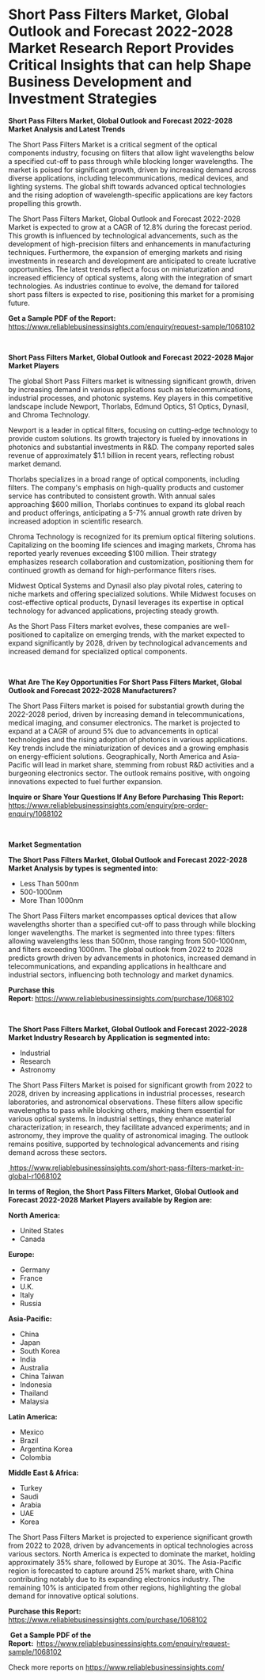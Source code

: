 <p><h1>Short Pass Filters Market, Global Outlook and Forecast 2022-2028 Market Research Report Provides Critical Insights that can help Shape Business Development and Investment Strategies</h1></p><p><strong>Short Pass Filters Market, Global Outlook and Forecast 2022-2028 Market Analysis and Latest Trends</strong></p>
<p><p>The Short Pass Filters Market is a critical segment of the optical components industry, focusing on filters that allow light wavelengths below a specified cut-off to pass through while blocking longer wavelengths. The market is poised for significant growth, driven by increasing demand across diverse applications, including telecommunications, medical devices, and lighting systems. The global shift towards advanced optical technologies and the rising adoption of wavelength-specific applications are key factors propelling this growth.</p><p>The Short Pass Filters Market, Global Outlook and Forecast 2022-2028 Market is expected to grow at a CAGR of 12.8% during the forecast period. This growth is influenced by technological advancements, such as the development of high-precision filters and enhancements in manufacturing techniques. Furthermore, the expansion of emerging markets and rising investments in research and development are anticipated to create lucrative opportunities. The latest trends reflect a focus on miniaturization and increased efficiency of optical systems, along with the integration of smart technologies. As industries continue to evolve, the demand for tailored short pass filters is expected to rise, positioning this market for a promising future.</p></p>
<p><strong>Get a Sample PDF of the Report:&nbsp;</strong> <a href="https://www.reliablebusinessinsights.com/enquiry/request-sample/1068102?utm_campaign=3077&utm_medium=2&utm_source=Github&utm_content=ia&utm_term=21032025&utm_id=short-pass-filters-market-global-outlook-and-forecast-2022-2028">https://www.reliablebusinessinsights.com/enquiry/request-sample/1068102</a></p>
<p>&nbsp;</p>
<p><strong>Short Pass Filters Market, Global Outlook and Forecast 2022-2028 Major Market Players</strong></p>
<p><p>The global Short Pass Filters market is witnessing significant growth, driven by increasing demand in various applications such as telecommunications, industrial processes, and photonic systems. Key players in this competitive landscape include Newport, Thorlabs, Edmund Optics, S1 Optics, Dynasil, and Chroma Technology.</p><p>Newport is a leader in optical filters, focusing on cutting-edge technology to provide custom solutions. Its growth trajectory is fueled by innovations in photonics and substantial investments in R&D. The company reported sales revenue of approximately $1.1 billion in recent years, reflecting robust market demand.</p><p>Thorlabs specializes in a broad range of optical components, including filters. The company's emphasis on high-quality products and customer service has contributed to consistent growth. With annual sales approaching $600 million, Thorlabs continues to expand its global reach and product offerings, anticipating a 5-7% annual growth rate driven by increased adoption in scientific research.</p><p>Chroma Technology is recognized for its premium optical filtering solutions. Capitalizing on the booming life sciences and imaging markets, Chroma has reported yearly revenues exceeding $100 million. Their strategy emphasizes research collaboration and customization, positioning them for continued growth as demand for high-performance filters rises.</p><p>Midwest Optical Systems and Dynasil also play pivotal roles, catering to niche markets and offering specialized solutions. While Midwest focuses on cost-effective optical products, Dynasil leverages its expertise in optical technology for advanced applications, projecting steady growth.</p><p>As the Short Pass Filters market evolves, these companies are well-positioned to capitalize on emerging trends, with the market expected to expand significantly by 2028, driven by technological advancements and increased demand for specialized optical components.</p></p>
<p>&nbsp;</p>
<p><strong>What Are The Key Opportunities For Short Pass Filters Market, Global Outlook and Forecast 2022-2028 Manufacturers?</strong></p>
<p><p>The Short Pass Filters market is poised for substantial growth during the 2022-2028 period, driven by increasing demand in telecommunications, medical imaging, and consumer electronics. The market is projected to expand at a CAGR of around 5% due to advancements in optical technologies and the rising adoption of photonics in various applications. Key trends include the miniaturization of devices and a growing emphasis on energy-efficient solutions. Geographically, North America and Asia-Pacific will lead in market share, stemming from robust R&D activities and a burgeoning electronics sector. The outlook remains positive, with ongoing innovations expected to fuel further expansion.</p></p>
<p><strong>Inquire or Share Your Questions If Any Before Purchasing This Report:</strong> <a href="https://www.reliablebusinessinsights.com/enquiry/pre-order-enquiry/1068102?utm_campaign=3077&utm_medium=2&utm_source=Github&utm_content=ia&utm_term=21032025&utm_id=short-pass-filters-market-global-outlook-and-forecast-2022-2028">https://www.reliablebusinessinsights.com/enquiry/pre-order-enquiry/1068102</a></p>
<p>&nbsp;</p>
<p><strong>Market Segmentation</strong></p>
<p><strong>The Short Pass Filters Market, Global Outlook and Forecast 2022-2028 Market Analysis by types is segmented into:</strong></p>
<p><ul><li>Less Than 500nm</li><li>500-1000nm</li><li>More Than 1000nm</li></ul></p>
<p><p>The Short Pass Filters market encompasses optical devices that allow wavelengths shorter than a specified cut-off to pass through while blocking longer wavelengths. The market is segmented into three types: filters allowing wavelengths less than 500nm, those ranging from 500-1000nm, and filters exceeding 1000nm. The global outlook from 2022 to 2028 predicts growth driven by advancements in photonics, increased demand in telecommunications, and expanding applications in healthcare and industrial sectors, influencing both technology and market dynamics.</p></p>
<p><strong>Purchase this Report:&nbsp;</strong><a href="https://www.reliablebusinessinsights.com/purchase/1068102?utm_campaign=3077&utm_medium=2&utm_source=Github&utm_content=ia&utm_term=21032025&utm_id=short-pass-filters-market-global-outlook-and-forecast-2022-2028">https://www.reliablebusinessinsights.com/purchase/1068102</a></p>
<p>&nbsp;</p>
<p><strong>The Short Pass Filters Market, Global Outlook and Forecast 2022-2028 Market Industry Research by Application is segmented into:</strong></p>
<p><ul><li>Industrial</li><li>Research</li><li>Astronomy</li></ul></p>
<p><p>The Short Pass Filters Market is poised for significant growth from 2022 to 2028, driven by increasing applications in industrial processes, research laboratories, and astronomical observations. These filters allow specific wavelengths to pass while blocking others, making them essential for various optical systems. In industrial settings, they enhance material characterization; in research, they facilitate advanced experiments; and in astronomy, they improve the quality of astronomical imaging. The outlook remains positive, supported by technological advancements and rising demand across these sectors.</p></p>
<p><a href="https://www.reliablebusinessinsights.com/short-pass-filters-market-in-global-r1068102?utm_campaign=3077&utm_medium=2&utm_source=Github&utm_content=ia&utm_term=21032025&utm_id=short-pass-filters-market-global-outlook-and-forecast-2022-2028">&nbsp;https://www.reliablebusinessinsights.com/short-pass-filters-market-in-global-r1068102</a></p>
<p><strong>In terms of Region, the Short Pass Filters Market, Global Outlook and Forecast 2022-2028 Market Players available by Region are:</strong></p>
<p>
    <p> <strong> North America: </strong>
        <ul>
            <li>United States</li>
            <li>Canada</li>
        </ul>
        </p> 
    <p> <strong> Europe: </strong>
        <ul>
            <li>Germany</li>
            <li>France</li>
            <li>U.K.</li>
            <li>Italy</li>
            <li>Russia</li>
        </ul>
        </p> 
    <p> <strong> Asia-Pacific: </strong>
        <ul>
            <li>China</li>
            <li>Japan</li>
            <li>South Korea</li>
            <li>India</li>
            <li>Australia</li>
            <li>China Taiwan</li>
            <li>Indonesia</li>
            <li>Thailand</li>
            <li>Malaysia</li>
        </ul>
        </p> 
    <p> <strong> Latin America: </strong>
        <ul>
            <li>Mexico</li>
            <li>Brazil</li>
            <li>Argentina Korea</li>
            <li>Colombia</li>
        </ul>
        </p> 
    <p> <strong> Middle East & Africa: </strong>
        <ul>
            <li>Turkey</li>
            <li>Saudi</li>
            <li>Arabia</li>
            <li>UAE</li>
            <li>Korea</li>
        </ul>
    </p>
    </p>
<p><p>The Short Pass Filters Market is projected to experience significant growth from 2022 to 2028, driven by advancements in optical technologies across various sectors. North America is expected to dominate the market, holding approximately 35% share, followed by Europe at 30%. The Asia-Pacific region is forecasted to capture around 25% market share, with China contributing notably due to its expanding electronics industry. The remaining 10% is anticipated from other regions, highlighting the global demand for innovative optical solutions.</p></p>
<p><strong>Purchase this Report: </strong><a href="https://www.reliablebusinessinsights.com/purchase/1068102?utm_campaign=3077&utm_medium=2&utm_source=Github&utm_content=ia&utm_term=21032025&utm_id=short-pass-filters-market-global-outlook-and-forecast-2022-2028">https://www.reliablebusinessinsights.com/purchase/1068102</a></p>
<p>&nbsp;<strong>Get a Sample PDF of the Report:&nbsp;&nbsp;</strong><a href="https://www.reliablebusinessinsights.com/enquiry/request-sample/1068102?utm_campaign=3077&utm_medium=2&utm_source=Github&utm_content=ia&utm_term=21032025&utm_id=short-pass-filters-market-global-outlook-and-forecast-2022-2028">https://www.reliablebusinessinsights.com/enquiry/request-sample/1068102</a></p>
<p><strong></strong></p>
<p>Check more reports on <a href="https://www.reliablebusinessinsights.com/?utm_campaign=3077&utm_medium=2&utm_source=Github&utm_content=ia&utm_term=21032025&utm_id=short-pass-filters-market-global-outlook-and-forecast-2022-2028">https://www.reliablebusinessinsights.com/</a></p>